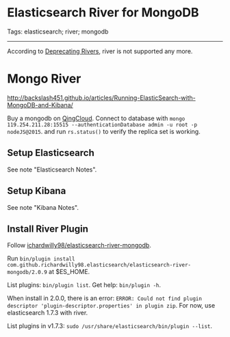 # Elasticsearch River for MongoDB
Tags: elasticsearch; river; mongodb

------

According to [Deprecating Rivers](https://www.elastic.co/blog/deprecating-rivers),
river is not supported any more.

# Mongo River

http://backslash451.github.io/articles/Running-ElasticSearch-with-MongoDB-and-Kibana/

Buy a mongodb on [QingCloud](https://www.qingcloud.com/).
Connect to database with
`mongo 119.254.211.28:15515 --authenticationDatabase admin -u root -p nodeJS@2015`.
and run `rs.status()` to verify the replica set is working.

## Setup Elasticsearch

See note "Elasticsearch Notes".

## Setup Kibana

See note "Kibana Notes".

## Install River Plugin

Follow [ichardwilly98/elasticsearch-river-mongodb](https://github.com/richardwilly98/elasticsearch-river-mongodb).

Run `bin/plugin install com.github.richardwilly98.elasticsearch/elasticsearch-river-mongodb/2.0.9`
at $ES_HOME.

List plugins: `bin/plugin list`.
Get help: `bin/plugin -h`.

When install in 2.0.0, there is an error:
`ERROR: Could not find plugin descriptor 'plugin-descriptor.properties' in plugin zip`.
For now, use elasticsearch 1.7.3 with river.

List plugins in v1.7.3: `sudo /usr/share/elasticsearch/bin/plugin --list`.
